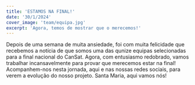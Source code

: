 ```yaml
---
title: 'ESTAMOS NA FINAL!'
date: '30/1/2024'
cover_image: 'team/equipa.jpg'
excerpt: 'Agora, temos de mostrar que o merecemos!'
---
```


Depois de uma semana de muita ansiedade, foi com muita felicidade que recebemos a notícia de que somos uma das qunize equipas selecionadas para a final nacional do CanSat. Agora, com entusiasmo redobrado, vamos trabalhar incansavelmente para provar que merecemos estar na final! Acompanhem-nos nesta jornada, aqui e nas nossas redes sociais, para verem a evolução do nosso projeto. Santa Maria, aqui vamos nós!
